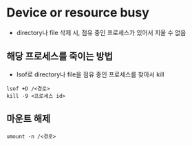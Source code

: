 # Device or resource busy
- directory나 file 삭제 시, 점유 중인 프로세스가 있어서 지울 수 없음

## 해당 프로세스를 죽이는 방법
- lsof로 directory나 file을 점유 중인 프로세스를 찾아서 kill
```
lsof +D /<경로>
kill -9 <프로세스 id>
```

## 마운트 해제
```
umount -n /<경로>
```
